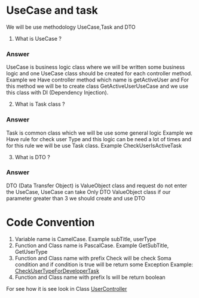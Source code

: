 # UseCase and task

We will be use methodology UseCase,Task and DTO 
1. What is UseCase ? 
### Answer
UseCase is business logic class where we will be written some business logic and one UseCase class should be created for each controller method.
 Example we Have controller method which name is getActiveUser and For this method we will be to create class GetActiveUserUseCase and 
 we use this class with DI (Dependency Injection).

2.  What is Task class ?
### Answer
 Task is common class which we will be use some general logic Example we Have rule for check user Type and this logic can be need a lot of times and for this
 rule we will be use Task class. Example CheckUserIsActiveTask

3. What is DTO ?
### Answer
 DTO (Data Transfer Object) is ValueObject class and request do not enter the UseCase, UseCase can take Only DTO ValueObject class
 if our parameter greater than 3 we should create and use DTO

# Code Convention 
1. Variable name is CamelCase. Example subTitle, userType
2. Function and Class name is PascalCase. Example GetSubTitle, GetUserType
3. Function and Class name with prefix Check will be check Soma condition and if condition is true will be return some Exception Example: [CheckUserTypeForDeveloperTask](https://github.com/parmonov98/devstart-api/blob/main/app/Tasks/User/CheckUserTypeForDeveloperTask.php)
4. Function and Class name with prefix Is will be return boolean 

For see how it is see look in Class [UserController](https://github.com/parmonov98/devstart-api/blob/main/app/Http/Controllers/ApiController/User/UserController.php)
